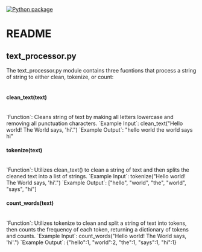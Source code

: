 [![Python package](https://github.com/austin-t-rivera/atr8ec_DS5111su24_lab_01/actions/workflows/validations.yml/badge.svg)](https://github.com/austin-t-rivera/atr8ec_DS5111su24_lab_01/actions/workflows/validations.yml)
# README

## text_processor.py
The text_processor.py module contains three fucntions that process a string of string to either clean, tokenize, or count:  
<br>

#### clean_text(text)
<br>
`Function`: Cleans string of text by making all letters lowercase and removing all punctuation characters.  
`Example Input`: clean_text("Hello world! The World says, 'hi'.")  
`Example Output`: "hello world the world says hi"  

#### tokenize(text)
<br>
`Function`: Utilizes clean_text() to clean a string of text and then splits the cleaned text into a list of strings.  
`Example Input`: tokenize("Hello world! The World says, 'hi'.")  
`Example Output`: ["hello", "world", "the", "world", "says", "hi"]  

#### count_words(text)  
<br>
`Function`: Utilizes tokenize to clean and split a string of text into tokens, then counts the frequency of each token, returning a dictionary of tokens and counts.  
`Example Input`: count_words("Hello world! The World says, 'hi'.")  
`Example Output`: {"hello":1, "world":2, "the":1, "says":1, "hi":1}  
